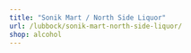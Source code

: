 ```yaml
---
title: "Sonik Mart / North Side Liquor"
url: /lubbock/sonik-mart-north-side-liquor/
shop: alcohol
---
```

